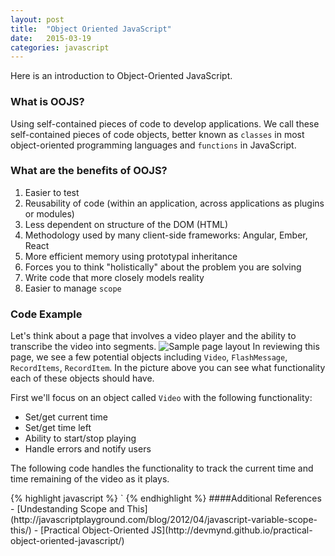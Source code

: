 ```yaml
---
layout: post
title:  "Object Oriented JavaScript"
date:   2015-03-19
categories: javascript
---
```


Here is an introduction to Object-Oriented JavaScript.

### What is OOJS?
Using self-contained pieces of code to develop applications. We call these self-contained pieces of code objects, better known as `classes` in most object-oriented programming languages and `functions` in JavaScript. 

### What are the benefits of OOJS?
1. Easier to test
2. Reusability of code (within an application, across applications as plugins or modules)
3. Less dependent on structure of the DOM (HTML)
4. Methodology used by many client-side frameworks: Angular, Ember, React
5. More efficient memory using prototypal inheritance
6. Forces you to think "holistically" about the problem you are solving
7. Write code that more closely models reality
8. Easier to manage `scope`

### Code Example

Let's think about a page that involves a video player and the ability to transcribe the video into segments.
![Sample page layout](https://s3.amazonaws.com/f.cl.ly/items/2y121R0H3s1U2f3R2p1s/IMG_1546.JPG)
In reviewing this page, we see a few potential objects including `Video`, `FlashMessage`, `RecordItems`, `RecordItem`. In the picture above you can see what functionality each of these objects should have.

First we'll focus on an object called `Video` with the following functionality:
* Set/get current time
* Set/get time left
* Ability to start/stop playing
* Handle errors and notify users

The following code handles the functionality to track the current time and time remaining of the video as it plays.

{% highlight javascript %}
`<script>

  $(function(){

  var VideoConstructor = function(args){
    this.$video = $(args.videoSelector);
      this.video = this.$video[0];
      this.$currentTime = $('#current-time');
      this.$timeRemaining = $('#time-remaining');
      this.init();
    }

    VideoConstructor.prototype.init = function(){
      this.gatherTimes();
      this.updateTimes();
      this.addVideoListeners();
    }

    VideoConstructor.prototype.gatherTimes = function(){
      this.totalTime = this.video.duration;
    }

    VideoConstructor.prototype.timeLeft = function(){
      return (this.totalTime - this.currentTime());
    }

    VideoConstructor.prototype.currentTime = function(){
      return this.video.currentTime;
    }

    VideoConstructor.prototype.updateTimes = function(){
      this.$currentTime.html(this.currentTime());
      this.$timeRemaining.html(this.timeLeft());
    }

    VideoConstructor.prototype.addVideoListeners = function(){
      var obj = this;
      this.$video.on('timeupdate', function(){
        obj.updateTimes();
      });
    }

    var video = new VideoConstructor({ videoSelector: '#current_video' });

  });

</script>
{% endhighlight %}
####Additional References
- [Undestanding Scope and This](http://javascriptplayground.com/blog/2012/04/javascript-variable-scope-this/)
- [Practical Object-Oriented JS](http://devmynd.github.io/practical-object-oriented-javascript/)

